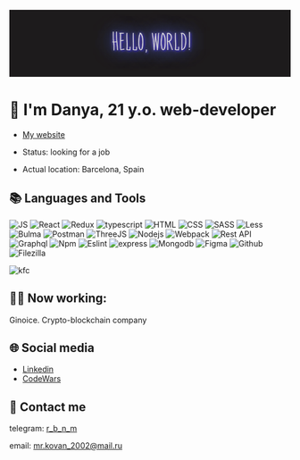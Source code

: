![gif](./images/header.gif)

<h1 display='block'>👀 I'm Danya, 21 y.o. web-developer</h1>

- [My website](https://www.dkovandeveloper.online/)

- Status: looking for a job

- Actual location: Barcelona, Spain


## 📚 Languages and Tools 

![JS](https://img.shields.io/badge/-JavaScript-87CEFA?style=for-the-badge&logo=javascript)
![React](https://img.shields.io/badge/-React-4682B4?style=for-the-badge&logo=react)
![Redux](https://img.shields.io/badge/-Redux-1E90FF?style=for-the-badge&logo=redux)
![typescript](https://img.shields.io/badge/-Typescript-20B2AA?style=for-the-badge&logo=typescript)
![HTML](https://img.shields.io/badge/-HTML-1E90FF?style=for-the-badge&logo=html5)
![CSS](https://img.shields.io/badge/-CSS-4682B4?style=for-the-badge&logo=css3)
![SASS](https://img.shields.io/badge/-SASS-6495ED?style=for-the-badge&logo=sass)
![Less](https://img.shields.io/badge/-LESS-4682B4?style=for-the-badge&logo=less)
![Bulma](https://img.shields.io/badge/-Bulma-87CEFA?style=for-the-badge&logo=bulma)
![Postman](https://img.shields.io/badge/-Postman-66CDAA?style=for-the-badge&logo=postman)
![ThreeJS](https://img.shields.io/badge/-three-4682B4?style=for-the-badge&logo=threedotjs)
![Nodejs](https://img.shields.io/badge/-Node.js-7B68EE?style=for-the-badge&logo=Node.js)
![Webpack](https://img.shields.io/badge/-Webpack-00CED1?style=for-the-badge&logo=Webpack)
![Rest API](https://img.shields.io/badge/-RestAPI-00CED1?style=for-the-badge&logo=fastapi)
![Graphql](https://img.shields.io/badge/-Graphql-66CDAA?style=for-the-badge&logo=graphql)
![Npm](https://img.shields.io/badge/-NPM-00CED1?style=for-the-badge&logo=npm)
![Eslint](https://img.shields.io/badge/-Eslint-00CED1?style=for-the-badge&logo=eslint)
![express](https://img.shields.io/badge/-Esxpress.js-008080?style=for-the-badge&logo=express)
![Mongodb](https://img.shields.io/badge/-mongo-66CDAA?style=for-the-badge&logo=mongodb)
![Figma](https://img.shields.io/badge/-Figma-66CDAA?style=for-the-badge&logo=figma)
![Github](https://img.shields.io/badge/-Github-66CDAA?style=for-the-badge&logo=github)
![Filezilla](https://img.shields.io/badge/-FileZilla-66CDAA?style=for-the-badge&logo=filezilla)

![kfc](https://img.shields.io/badge/-KFC-FF0000?style=for-the-badge&logo=kfc)


## 👨‍🎓 Now working: 
Ginoice. Crypto-blockchain company

## 🌐 Social media
- [Linkedin](https://www.linkedin.com/in/danyakovan/)
- [CodeWars](https://www.codewars.com/users/DanyaLiupinin)

## 💬 Contact me

telegram: [r_b_n_m](https://t.me/r_b_n_m)

email: mr.kovan_2002@mail.ru

<!--

## 👣 Portfolio navigation



[Movies](https://github.com/DanyaLiupinin/movies-explorer-frontend) [explorer](https://github.com/DanyaLiupinin/movies-explorer-api) [Frontend](https://github.com/DanyaLiupinin/movies-explorer-frontend) | [Backend](https://github.com/DanyaLiupinin/movies-explorer-api) (Diploma | React, Node.js, Express, Mongo)
---------------------------------------------------------------

"Movies explorer" is a movie library that allows you to find different movies and save them to your favorites. 

> Frontend: React, JSX, HTML5, CSS3, Rest Api, Webpack, Async requests, Context provider, Protected routes, React hooks, React routes, Functional components, Bem methodology, Adaptive layout, Flex and Grid layout, Cross-browser layout 

> Backend: Node.js, Express, MongoDB




[Mesto](https://github.com/DanyaLiupinin/react-mesto-api-full) (educational project React, Node.js, Express, Mongo)
---------------------------------------------------------------

The project 'Mesto' is a kind of profile in a social network, the main function of which is to share photos.

> Frontend: HTML, CSS, JavaScript, React, Rest Api, Webpack, Async requests, React hooks, React routes, Functional components, Bem methodology, Adaptive layout, Flex and Grid layout, Cross-browser layout

> Backend: Node.js, Express, MongoDB




[Lonely chat](https://github.com/DanyaLiupinin/chat)
------------------------------

'Lonely chat' is a service for people who have no one to talk to. Thanks to the 'chat', a person can communicate with himself using different browser tabs. The application is built on local storage and session storage technologies.

> Frontend: React, JSX, HTML5, CSS3, Session storage, Local storage, Async requests, Protected routes, React hooks, Functional components, Bem methodology, Adaptive layout, custom scroll bars




[Shopping List](https://github.com/DanyaLiupinin/shoppinglist-redux) (pet project React, redux)
------------------------------------

'Shopping list' is an application that helps you manage your purchases. It is a pet-project i created to learn Redux and TypeScript

> Frontend: React, Redux, JSX, HTML5, CSS3, Context provider, Functional components, Bem methodology, Adaptive layout, Flex and Grid layout, Cross-browser layout




[Hackathon](https://github.com/DanyaLiupinin/yandex-hackathon-justdoit)
------------------------------------

A desktop version of the landing page to attract reviewers and mentors to Yandex team. The project was created by a team of 6 people.

> Frontend: HTML, SCSS, Bulma, JS, Flex, Animtaions, transitions, Webpack



[Russian travel](https://github.com/DanyaLiupinin/russian-travel)
------------------------------

"Russian travel" is a landing dedicated to traveling in Russia. It introduces people to the most picturesque corners of the country, where everyone can go if desired.

> Frontend: HTML, CSS, Adaptive layout, media queries, Bem methodology, flex, Grid layout, Cross-browser layout


[How to learn](https://github.com/DanyaLiupinin/how-to-learn)
-----------------------------

"How to learn" is a landing dedicated to teaching methods and techniques for quickly memorizing new information.

> Frontend: HTML, CSS, Adaptive layout, Bem methodology (nested), Flex, Grid layout, cross-browser layout, animations

-->

<!--
**DanyaLiupinin/DanyaLiupinin** is a ✨ _special_ ✨ repository because its `README.md` (this file) appears on your GitHub profile.

Here are some ideas to get you started:

- 🔭 I’m currently working on ...
- 🌱 I’m currently learning ...
- 👯 I’m looking to collaborate on ...
- 🤔 I’m looking for help with ...
- 💬 Ask me about ...
- 📫 How to reach me: ...
- 😄 Pronouns: ...
- ⚡ Fun fact: ...
-->
